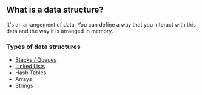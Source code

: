 ## What is a data structure?

It's an arrangement of data. You can define a way that you interact with this data and the way it is arranged in memory.

### Types of data structures

- [Stacks / Queues](stack-queue.md)
- [Linked Lists](linked-list.md)
- Hash Tables
- Arrays
- Strings

